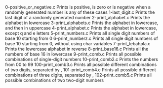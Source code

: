0-positive_or_negative.c 	Prints is positive, is zero or is negative when a randomly generated number is any of these cases
1-last_digit.c 	Prints the last digit of a randomly generated number
2-print_alphabet.c 	Prints the alphabet in lowercase
3-print_alphabets.c 	Prints the alphabet in lowercase, and then in uppercase
4-print_alphabet.c 	Prints the alphabet in lowercase, except q and e letters
5-print_numbers.c 	Prints all single digit numbers of base 10 starting from 0
6-print_numberz.c 	Prints all single digit numbers of base 10 starting from 0, without using char variables
7-print_tebahpla.c 	Prints the lowercase alphabet in reverse
8-print_base16.c 	Prints all the numbers of base 16 in lowercase
9-print_comb.c 	Prints all possible combinations of single-digit numbers
10-print_comb2.c 	Prints the numbers from 00 to 99
100-print_comb3.c 	Prints all possible different combinations of two digits, separated by ,
101-print_comb4.c 	Prints all possible different combinations of three digits, separated by ,
102-print_comb5.c 	Prints all possible combinations of two two-digit numbers
